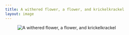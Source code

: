 ```yaml
---
title: A withered flower, a flower, and krickelkrackel
layout: image
---
```

<figure class="bleed">
<img src="/img/emil-drawing/IMG_0341B.jpg" alt="A withered flower, a flower, and krickelkrackel">
</figure>